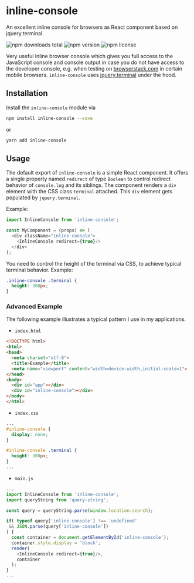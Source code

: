 # inline-console

An excellent inline console for browsers as React component based on jquery.terminal.

![npm downloads total](https://img.shields.io/npm/dt/inline-console.svg) ![npm version](https://img.shields.io/npm/v/inline-console.svg) ![npm license](https://img.shields.io/npm/l/inline-console.svg)

Very useful inline browser console which gives you full access to the JavaScript console and console output in case you do not have access to the developer console, e.g. when testing on [browserstack.com](http://browserstack.com) in certain mobile browsers. `inline-console` uses [jquery.terminal](http://terminal.jcubic.pl/) under the hood.

## Installation

Install the `inline-console` module via

```sh
npm install inline-console --save
```

or

```sh
yarn add inline-console
```

## Usage

The default export of `inline-console` is a simple React component. It offers a single property named `redirect` of type `Boolean` to control redirect behavior of `console.log` and its siblings. The component renders a `div` element with the CSS class `terminal` attached. This `div` element gets populated by `jquery.terminal`.

Example:

```js
import InlineConsole from 'inline-console';

const MyComponent = (props) => (
  <div className="inline-console">
    <InlineConsole redirect={true}/>
  </div>
);
```

You need to control the height of the terminal via CSS, to achieve typical terminal behavior. Example:

```css
.inline-console .terminal {
  height: 300px;
}
```

### Advanced Example

The following example illustrates a typical pattern I use in my applications.

* `index.html`

```html
<!DOCTYPE html>
<html>
<head>
  <meta charset="utf-8">
  <title>Example</title>
  <meta name="viewport" content="width=device-width,initial-scale=1">
</head>
<body>
  <div id="app"></div>
  <div id="inline-console"></div>
</body>
</html>
```

* `index.css`

```css
...
#inline-console {
  display: none;
}

#inline-console .terminal {
  height: 300px;
}
...
```

* `main.js`

```js
...
import InlineConsole from 'inline-console';
import queryString from 'query-string';

const query = queryString.parse(window.location.search);

if( typeof query['inline-console'] !== 'undefined'
 && JSON.parse(query['inline-console'])
) {
  const container = document.getElementById('inline-console');
  container.style.display = 'block';
  render(
    <InlineConsole redirect={true}/>,
    container
  );
}
...
```
